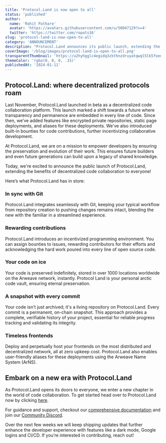 ```yaml
---
title: 'Protocol.Land is now open to all'
status: 'published'
author:
  name: 'Rohit Pathare'
  avatar: 'https://avatars.githubusercontent.com/u/50047129?v=4'
  twitter: 'https://twitter.com/ropats16'
slug: 'protocol-land-is-now-open-to-all'
category: 'ANNOUNCEMENT'
description: "Protocol.Land announces its public launch, extending the benefits of decentralized code collaboration to everyone. Checkout what's in store and how to get started."
coverImage: '/blog/images/protocol-land-is-open-to-all.png'
transparentThumbnail: 'https://u2hyhgglc4egidq3zkthnzdruyatqwql5lk5foen3zv5zf5fo2wa.arweave.net/po-DmMsXCGQOG8qmduRxpgE4Wgvq1dK4jd5r3Jeldqw'
themeColor: 'rgba(0, 0, 0, .15)'
publishedAt: '2024-01-11'
---
```


## Protocol.Land: where decentralized protocols roam
Last November, Protocol.Land launched in beta as a decentralized code collaboration platform. This launch marked a shift towards a future where transparency and permanence are embedded in every line of code. Since then, we’ve added features like encrypted private repositories, static page deployments, and aliases for these deployments. We've also introduced built-in bounties for code contributions, further incentivizing collaborative development.

At Protocol.Land, we are on a mission to empower developers by ensuring the preservation and evolution of their work. This ensures  future builders and even future generations can build upon a legacy of shared knowledge.

Today, we're excited to announce the public launch of Protocol.Land, extending the benefits of decentralized code collaboration to everyone!

Here’s what Protocol.Land has in store:

### In sync with Git
Protocol.Land integrates seamlessly with Git, keeping your typical workflow from repository creation to pushing changes remains intact, blending the new with the familiar in a streamlined experience.

### Rewarding contributions
Protocol.Land introduces an incentivized programming environment. You can assign bounties to issues, rewarding contributors for their efforts and acknowledging the hard work poured into every line of open source code.

### Your code on ice
Your code is preserved indefinitely, stored in over 1000 locations worldwide on the Arweave network, instantly. Protocol Land is your personal arctic code vault, ensuring eternal preservation.

### A snapshot with every commit
Your code isn't just archived; it's a living repository on Protocol.Land. Every commit is a permanent, on-chain snapshot. This approach provides a complete, verifiable history of your project, essential for reliable progress tracking and validating its integrity.

### Timeless frontends
Deploy and perpetually host your frontends on the most distributed and decentralized network, all at zero upkeep cost. Protocol.Land also enables user-friendly aliases for these deployments using the Arweave Name System (ArNS).

## Embark on a new era with Protocol.Land
As Protocol.Land opens its doors to everyone, we enter a new chapter in the world of code collaboration. To get started head over to Protocol.Land now by clicking [here](https://protocol.land/?utm_source=Protocol.Land+Blog&utm_medium=Post&utm_campaign=Protocol.Land+is+now+open+to+all&utm_id=Protocol.Land+is+now+open+to+all). 

For guidance and support, checkout our [comprehensive documentation](https://docs.protocol.land/?utm_source=Protocol.Land+Blog&utm_medium=Post&utm_campaign=Protocol.Land+is+now+open+to+all&utm_id=Protocol.Land+is+now+open+to+all) and join our [Community Discord](https://discord.gg/8zabdz59).

Over the next few weeks we will keep shipping updates that further enhance the developer experience with features like a dark mode, Google logins and CI/CD. If you’re interested in contributing, reach out!